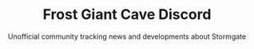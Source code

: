 ---
url: https://discord.gg/stormgate
title: Frost Giant Cave Discord
subtitle: Unofficial community tracking news and developments about Stormgate
icon: /content/websites/frostgiantcave.png
---